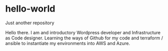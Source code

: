 # hello-world
Just another repository

Hello there.  I am and introductory Wordpress developer and Infrastructure as Code designer.
Learning the ways of Github for my code and terraform / ansible to instantiate my environments into AWS and Azure.

